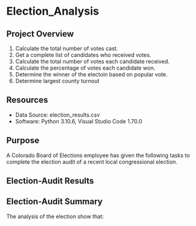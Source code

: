 # Election_Analysis

## Project Overview

1. Calculate the total number of votes cast.
2. Get a complete list of candidates who received votes.
3. Calculate the total number of votes each candidate received.
4. Calculate the percentage of votes each candidate won.
5. Determine the winner of the electoin based on popular vote.
6. Determine largest county turnout

## Resources

- Data Source: election_results.csv
- Software: Python 3.10.6, Visual Studio Code 1.70.0

## Purpose

A Colorado Board of Elections employee has given the following tasks to complete the election audit of a recent local
congressional election.

## Election-Audit Results


## Election-Audit Summary

The analysis of the election show that:

    
